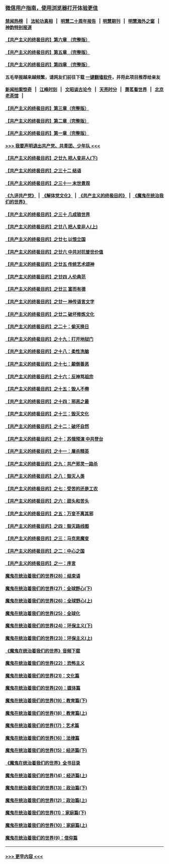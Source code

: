 ### [微信用户指南，使用浏览器打开体验更佳](https://github.com/gfw-breaker/banned-news1/blob/master/indexes/wechat-guide.md?t=0)
#### [禁闻热榜](热点新闻.md?t=0)  &nbsp;&nbsp;|&nbsp;&nbsp; [法轮功真相](https://github.com/gfw-breaker/truth/blob/master/README.md?t=0) &nbsp;&nbsp;|&nbsp;&nbsp; [明慧二十周年报告](https://github.com/gfw-breaker/mh-reports/blob/master/README.md?t=0) &nbsp;&nbsp;|&nbsp;&nbsp;[明慧期刊](https://github.com/gfw-breaker/mh-qikan) &nbsp;&nbsp;|&nbsp;&nbsp; [明慧海外之窗](https://github.com/gfw-breaker/mh-news/blob/master/README.md?t=0) &nbsp;&nbsp;|&nbsp;&nbsp; [神韵特别报道](https://github.com/gfw-breaker/mh-news/blob/master/shenyun.md?t=0)
#### [【共产主义的终极目的】第六章 （完整版）](../pages/nsc422/n11428913.md?t=02071611) 
#### [【共产主义的终极目的】第五章 （完整版）](../pages/nsc422/n11428912.md?t=02071611) 
#### [【共产主义的终极目的】第四章 （完整版）](../pages/nsc422/n11428907.md?t=02071611) 
#### 五毛举报越来越频繁，请网友们前往下载 [一键翻墙软件](https://github.com/gfw-breaker/ssr-accounts)，并将此项目推荐给亲友
#### [新闻拍案惊奇](https://github.com/gfw-breaker/banned-news1/blob/master/pages/link4.md) &nbsp;&nbsp;|&nbsp;&nbsp; [江峰时刻](https://github.com/gfw-breaker/banned-news1/blob/master/pages/link4.md) &nbsp;&nbsp;|&nbsp;&nbsp; [文昭谈古论今](https://github.com/gfw-breaker/banned-news1/blob/master/pages/link4.md) &nbsp;&nbsp;|&nbsp;&nbsp; [天亮时分](https://github.com/gfw-breaker/banned-news1/blob/master/pages/link4.md) &nbsp;&nbsp;|&nbsp;&nbsp; [萧茗看世界](https://github.com/gfw-breaker/banned-news1/blob/master/pages/link4.md) &nbsp;&nbsp;|&nbsp;&nbsp; [北京老茶馆](https://github.com/gfw-breaker/banned-news1/blob/master/pages/link4.md) &nbsp;&nbsp;|&nbsp;&nbsp; 
#### [【共产主义的终极目的】第三章（完整版）](../pages/nsc422/n11428848.md?t=02071611) 
#### [【共产主义的终极目的】第二章（完整版）](../pages/nsc422/n11428831.md?t=02071611) 
#### [【共产主义的终极目的】第一章（完整版）](../pages/nsc422/n11417651.md?t=02071611) 
#### [>>> 我要声明退出共产党、共青团、少年队 <<<](https://github.com/begood0513/goodnews/blob/master/quit/letter.md) 
#### [【共产主义的终极目的】之廿九 把人变非人(下)](../pages/nsc422/n11344140.md?t=02071611) 
#### [【共产主义的终极目的】之三十二 结语](../pages/nsc422/n11360535.md?t=02071611) 
#### [【共产主义的终极目的】之三十一 末世景观](../pages/nsc422/n11351129.md?t=02071611) 
#### [《九评共产党》](https://github.com/begood0513/9ping.md/blob/master/README.md) &nbsp;|&nbsp; [《解体党文化》](../../../../jtdwh.md/blob/master/README.md)  &nbsp;|&nbsp; [《共产主义的终极目的》](../../../../gczydzjmd.md/blob/master/README.md) &nbsp;|&nbsp; [《魔鬼在统治我们的世界》](../../../../mgztzwmdsj.md/blob/master/README.md) 
#### [【共产主义的终极目的】之三十 几成狼世界](../pages/nsc422/n11348280.md?t=02071611) 
#### [【共产主义的终极目的】之廿八 把人变非人(上)](../pages/nsc422/n11340492.md?t=02071611) 
#### [【共产主义的终极目的】之廿七 以恨立国](../pages/nsc422/n11336944.md?t=02071611) 
#### [【共产主义的终极目的】之廿六 中共对抗普世价值](../pages/nsc422/n11324785.md?t=02071611) 
#### [【共产主义的终极目的】之廿五 传统艺术颂神](../pages/nsc422/n11296396.md?t=02071611) 
#### [【共产主义的终极目的】之廿四 人伦典范](../pages/nsc422/n11296397.md?t=02071611) 
#### [【共产主义的终极目的】之廿三 富而有德](../pages/nsc422/n11283598.md?t=02071611) 
#### [【共产主义的终极目的】之廿一 神传语言文字](../pages/nsc422/n11263265.md?t=02071611) 
#### [【共产主义的终极目的】之廿二 破坏修炼文化](../pages/nsc422/n11245728.md?t=02071611) 
#### [【共产主义的终极目的】之二十：偷天换日](../pages/nsc422/n11238846.md?t=02071611) 
#### [【共产主义的终极目的】之十九：打开地狱门](../pages/nsc422/n11206376.md?t=02071611) 
#### [【共产主义的终极目的】之十八：柔性洗脑](../pages/nsc422/n11199994.md?t=02071611) 
#### [【共产主义的终极目的】之十七：颠倒善恶](../pages/nsc422/n11179782.md?t=02071611) 
#### [【共产主义的终极目的】之十六：反神骂祖宗](../pages/nsc422/n11166798.md?t=02071611) 
#### [【共产主义的终极目的】之十五：毁人不倦](../pages/nsc422/n11166792.md?t=02071611) 
#### [【共产主义的终极目的】之十四：邪恶之最](../pages/nsc422/n11150249.md?t=02071611) 
#### [【共产主义的终极目的】之十三：毁灭文化](../pages/nsc422/n11135227.md?t=02071611) 
#### [【共产主义的终极目的】之十二：破坏自然](../pages/nsc422/n11135214.md?t=02071611) 
#### [【共产主义的终极目的】之十：苏俄预演 中共登台](../pages/nsc422/n11118424.md?t=02071611) 
#### [【共产主义的终极目的】之十一：屠杀精英](../pages/nsc422/n11118442.md?t=02071611) 
#### [【共产主义的终极目的】之九：共产邪灵一路杀](../pages/nsc422/n11114139.md?t=02071611) 
#### [【共产主义的终极目的】之八：毁灭人类](../pages/nsc422/n11108503.md?t=02071611) 
#### [【共产主义的终极目的】之七：受苦的还是工农](../pages/nsc422/n11101809.md?t=02071611) 
#### [【共产主义的终极目的】之六：甜头和苦头](../pages/nsc422/n11096971.md?t=02071611) 
#### [【共产主义的终极目的】之五：万变不离其邪](../pages/nsc422/n11091285.md?t=02071611) 
#### [【共产主义的终极目的】之四：毁灭路线图](../pages/nsc422/n11086284.md?t=02071611) 
#### [【共产主义的终极目的】之三：马克思魔变](../pages/nsc422/n11061941.md?t=02071611) 
#### [【共产主义的终极目的】之二：中心之国](../pages/nsc422/n11047728.md?t=02071611) 
#### [【共产主义的终极目的】之一：序言](../pages/nsc422/n11086077.md?t=02071611) 
#### [魔鬼在统治着我们的世界(28)：结束语](../pages/nsc422/n10936246.md?t=02071611) 
#### [魔鬼在统治着我们的世界(27)：全球野心(下)](../pages/nsc422/n10928319.md?t=02071611) 
#### [魔鬼在统治着我们的世界(26)：全球野心(上)](../pages/nsc422/n10900318.md?t=02071611) 
#### [魔鬼在统治着我们的世界(25)：全球化](../pages/nsc422/n10788205.md?t=02071611) 
#### [魔鬼在统治着我们的世界(24)：环保主义(下)](../pages/nsc422/n10695307.md?t=02071611) 
#### [魔鬼在统治着我们的世界(23)：环保主义(上)](../pages/nsc422/n10688613.md?t=02071611) 
#### [《魔鬼在统治着我们的世界》音频下载](../pages/nsc422/n10635553.md?t=02071611) 
#### [魔鬼在统治着我们的世界(22)：恐怖主义](../pages/nsc422/n10614727.md?t=02071611) 
#### [魔鬼在统治着我们的世界(21)：文化篇](../pages/nsc422/n10597706.md?t=02071611) 
#### [魔鬼在统治着我们的世界(20)：媒体篇](../pages/nsc422/n10586579.md?t=02071611) 
#### [魔鬼在统治着我们的世界(19)：教育篇(下)](../pages/nsc422/n10564808.md?t=02071611) 
#### [魔鬼在统治着我们的世界(18)：教育篇(上)](../pages/nsc422/n10526970.md?t=02071611) 
#### [魔鬼在统治着我们的世界(17)：艺术篇](../pages/nsc422/n10499093.md?t=02071611) 
#### [魔鬼在统治着我们的世界(16)：法律篇](../pages/nsc422/n10485969.md?t=02071611) 
#### [魔鬼在统治着我们的世界(15)：经济篇(下)](../pages/nsc422/n10469975.md?t=02071611) 
#### [《魔鬼在统治着我们的世界》全书目录](../pages/nsc422/n10464261.md?t=02071611) 
#### [魔鬼在统治着我们的世界(14)：经济篇(上)](../pages/nsc422/n10457370.md?t=02071611) 
#### [魔鬼在统治着我们的世界(13)：政治篇(下)](../pages/nsc422/n10448270.md?t=02071611) 
#### [魔鬼在统治着我们的世界(12)：政治篇(上)](../pages/nsc422/n10444576.md?t=02071611) 
#### [魔鬼在统治着我们的世界(11)：家庭篇(下)](../pages/nsc422/n10440961.md?t=02071611) 
#### [魔鬼在统治着我们的世界(10)：家庭篇(上)](../pages/nsc422/n10435448.md?t=02071611) 
#### [魔鬼在统治着我们的世界(9)：信仰篇](../pages/nsc422/n10432159.md?t=02071611) 

----
#### [ >>> 更早内容 <<< ](../indexes/nsc422-earlier.md)
